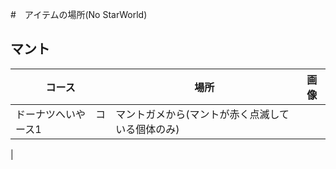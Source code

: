 #　アイテムの場所(No StarWorld)

## マント
|コース|場所|画像|
| ---- | ---- | ---- |
|ドーナツへいや　コース1|マントガメから(マントが赤く点滅している個体のみ)||
|